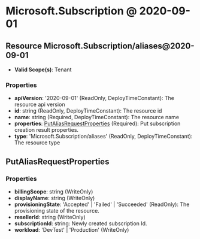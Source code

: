# Microsoft.Subscription @ 2020-09-01

## Resource Microsoft.Subscription/aliases@2020-09-01
* **Valid Scope(s)**: Tenant
### Properties
* **apiVersion**: '2020-09-01' (ReadOnly, DeployTimeConstant): The resource api version
* **id**: string (ReadOnly, DeployTimeConstant): The resource id
* **name**: string (Required, DeployTimeConstant): The resource name
* **properties**: [PutAliasRequestProperties](#putaliasrequestproperties) (Required): Put subscription creation result properties.
* **type**: 'Microsoft.Subscription/aliases' (ReadOnly, DeployTimeConstant): The resource type

## PutAliasRequestProperties
### Properties
* **billingScope**: string (WriteOnly)
* **displayName**: string (WriteOnly)
* **provisioningState**: 'Accepted' | 'Failed' | 'Succeeded' (ReadOnly): The provisioning state of the resource.
* **resellerId**: string (WriteOnly)
* **subscriptionId**: string: Newly created subscription Id.
* **workload**: 'DevTest' | 'Production' (WriteOnly)

